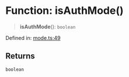 # Function: isAuthMode()

> **isAuthMode**(): `boolean`

Defined in: [mode.ts:49](https://github.com/vernak2539/figma-plugin-helpers/blob/main/src/mode.ts#L49)

## Returns

`boolean`
